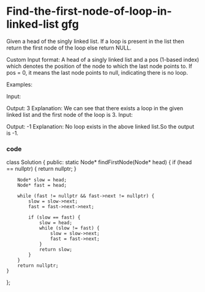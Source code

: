 # Find-the-first-node-of-loop-in-linked-list gfg
Given a head of the singly linked list. If a loop is present in the list then return the first node of the loop else return NULL.

Custom Input format:
A head of a singly linked list and a pos (1-based index) which denotes the position of the node to which the last node points to. If pos = 0, it means the last node points to null, indicating there is no loop.

Examples:

Input:
 
Output: 3
Explanation: We can see that there exists a loop in the given linked list and the first node of the loop is 3.
Input:
 
Output: -1
Explanation: No loop exists in the above linked list.So the output is -1.

### code

class Solution {
public:
    static Node* findFirstNode(Node* head) {
        if (head == nullptr) {
            return nullptr;
        }

        Node* slow = head;
        Node* fast = head;

        while (fast != nullptr && fast->next != nullptr) {
            slow = slow->next;
            fast = fast->next->next;

            if (slow == fast) {
                slow = head;
                while (slow != fast) {
                    slow = slow->next;
                    fast = fast->next;
                }
                return slow;
            }
        }
        return nullptr;
    }
};
